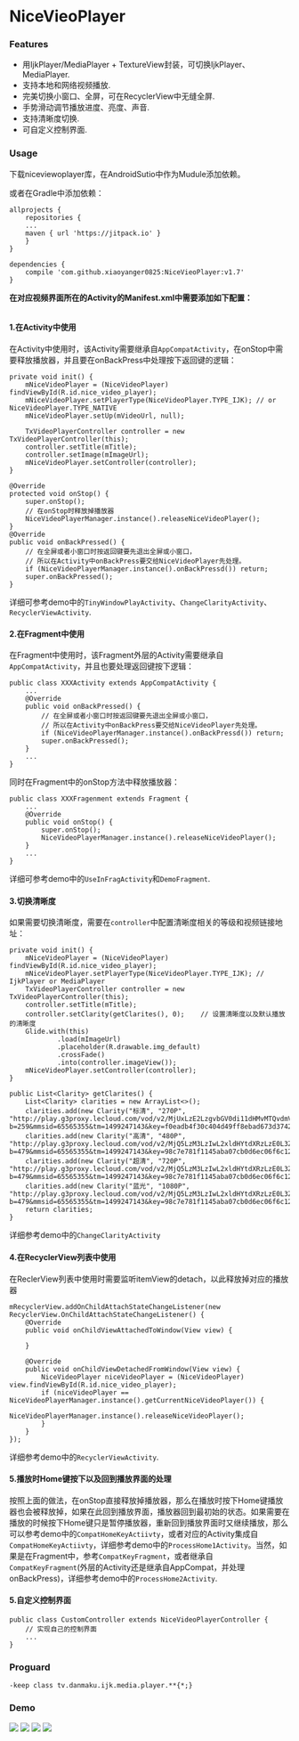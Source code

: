 # NiceVieoPlayer
### Features

 * 用IjkPlayer/MediaPlayer + TextureView封装，可切换IjkPlayer、MediaPlayer.
 * 支持本地和网络视频播放.
 * 完美切换小窗口、全屏，可在RecyclerView中无缝全屏.
 * 手势滑动调节播放进度、亮度、声音.
 * 支持清晰度切换.
 * 可自定义控制界面.

### Usage
下载niceviewoplayer库，在AndroidSutio中作为Mudule添加依赖。

或者在Gradle中添加依赖：

```
allprojects {
    repositories {
    ...
    maven { url 'https://jitpack.io' }
    }
}

dependencies {
    compile 'com.github.xiaoyanger0825:NiceVieoPlayer:v1.7'
}
```
**在对应视频界面所在的Activity的Manifest.xml中需要添加如下配置：**
```android:configChanges="orientation|keyboardHidden|screenSize"
```

#### 1.在Activity中使用
在Activity中使用时，该Activity需要继承自`AppCompatActivity`，在onStop中需要释放播放器，并且要在onBackPress中处理按下返回键的逻辑：

```
private void init() {
    mNiceVideoPlayer = (NiceVideoPlayer) findViewById(R.id.nice_video_player);
    mNiceVideoPlayer.setPlayerType(NiceVideoPlayer.TYPE_IJK); // or NiceVideoPlayer.TYPE_NATIVE
    mNiceVideoPlayer.setUp(mVideoUrl, null);
  
    TxVideoPlayerController controller = new TxVideoPlayerController(this);
    controller.setTitle(mTitle);
    controller.setImage(mImageUrl);
    mNiceVideoPlayer.setController(controller);
}

@Override
protected void onStop() {
    super.onStop();
    // 在onStop时释放掉播放器
    NiceVideoPlayerManager.instance().releaseNiceVideoPlayer();
}
@Override
public void onBackPressed() {
    // 在全屏或者小窗口时按返回键要先退出全屏或小窗口，
    // 所以在Activity中onBackPress要交给NiceVideoPlayer先处理。
    if (NiceVideoPlayerManager.instance().onBackPressd()) return;
    super.onBackPressed();
}
```
详细可参考demo中的`TinyWindowPlayActivity`、`ChangeClarityActivity`、`RecyclerViewActivity`.
#### 2.在Fragment中使用
在Fragment中使用时，该Fragment外层的Activity需要继承自`AppCompatActivity`，并且也要处理返回键按下逻辑：
```
public class XXXActivity extends AppCompatActivity {
    ...
    @Override
    public void onBackPressed() {
        // 在全屏或者小窗口时按返回键要先退出全屏或小窗口，
        // 所以在Activity中onBackPress要交给NiceVideoPlayer先处理。
        if (NiceVideoPlayerManager.instance().onBackPressd()) return;
        super.onBackPressed();
    }
    ...
}
```
同时在Fragment中的onStop方法中释放播放器：
```
public class XXXFragenment extends Fragment {
    ...
    @Override
    public void onStop() {
        super.onStop();
        NiceVideoPlayerManager.instance().releaseNiceVideoPlayer();
    }
    ...
}
```
详细可参考demo中的`UseInFragActivity`和`DemoFragment`.

#### 3.切换清晰度
如果需要切换清晰度，需要在`controller`中配置清晰度相关的等级和视频链接地址：
```
private void init() {
    mNiceVideoPlayer = (NiceVideoPlayer) findViewById(R.id.nice_video_player);
    mNiceVideoPlayer.setPlayerType(NiceVideoPlayer.TYPE_IJK); // IjkPlayer or MediaPlayer
    TxVideoPlayerController controller = new TxVideoPlayerController(this);
    controller.setTitle(mTitle);
    controller.setClarity(getClarites(), 0);    // 设置清晰度以及默认播放的清晰度
    Glide.with(this)
            .load(mImageUrl)
            .placeholder(R.drawable.img_default)
            .crossFade()
            .into(controller.imageView());
    mNiceVideoPlayer.setController(controller);
}

public List<Clarity> getClarites() {
    List<Clarity> clarities = new ArrayList<>();
    clarities.add(new Clarity("标清", "270P", "http://play.g3proxy.lecloud.com/vod/v2/MjUxLzE2LzgvbGV0di11dHMvMTQvdmVyXzAwXzIyLTExMDc2NDEzODctYXZjLTE5OTgxOS1hYWMtNDgwMDAtNTI2MTEwLTE3MDg3NjEzLWY1OGY2YzM1NjkwZTA2ZGFmYjg2MTVlYzc5MjEyZjU4LTE0OTg1NTc2ODY4MjMubXA0?b=259&mmsid=65565355&tm=1499247143&key=f0eadb4f30c404d49ff8ebad673d3742&platid=3&splatid=345&playid=0&tss=no&vtype=21&cvid=2026135183914&payff=0&pip=08cc52f8b09acd3eff8bf31688ddeced&format=0&sign=mb&dname=mobile&expect=1&tag=mobile&xformat=super"));
    clarities.add(new Clarity("高清", "480P", "http://play.g3proxy.lecloud.com/vod/v2/MjQ5LzM3LzIwL2xldHYtdXRzLzE0L3Zlcl8wMF8yMi0xMTA3NjQxMzkwLWF2Yy00MTk4MTAtYWFjLTQ4MDAwLTUyNjExMC0zMTU1NTY1Mi00ZmJjYzFkNzA1NWMyNDc4MDc5OTYxODg1N2RjNzEwMi0xNDk4NTU3OTYxNzQ4Lm1wNA==?b=479&mmsid=65565355&tm=1499247143&key=98c7e781f1145aba07cb0d6ec06f6c12&platid=3&splatid=345&playid=0&tss=no&vtype=13&cvid=2026135183914&payff=0&pip=08cc52f8b09acd3eff8bf31688ddeced&format=0&sign=mb&dname=mobile&expect=1&tag=mobile&xformat=super"));
    clarities.add(new Clarity("超清", "720P", "http://play.g3proxy.lecloud.com/vod/v2/MjQ5LzM3LzIwL2xldHYtdXRzLzE0L3Zlcl8wMF8yMi0xMTA3NjQxMzkwLWF2Yy00MTk4MTAtYWFjLTQ4MDAwLTUyNjExMC0zMTU1NTY1Mi00ZmJjYzFkNzA1NWMyNDc4MDc5OTYxODg1N2RjNzEwMi0xNDk4NTU3OTYxNzQ4Lm1wNA==?b=479&mmsid=65565355&tm=1499247143&key=98c7e781f1145aba07cb0d6ec06f6c12&platid=3&splatid=345&playid=0&tss=no&vtype=13&cvid=2026135183914&payff=0&pip=08cc52f8b09acd3eff8bf31688ddeced&format=0&sign=mb&dname=mobile&expect=1&tag=mobile&xformat=super"));
    clarities.add(new Clarity("蓝光", "1080P", "http://play.g3proxy.lecloud.com/vod/v2/MjQ5LzM3LzIwL2xldHYtdXRzLzE0L3Zlcl8wMF8yMi0xMTA3NjQxMzkwLWF2Yy00MTk4MTAtYWFjLTQ4MDAwLTUyNjExMC0zMTU1NTY1Mi00ZmJjYzFkNzA1NWMyNDc4MDc5OTYxODg1N2RjNzEwMi0xNDk4NTU3OTYxNzQ4Lm1wNA==?b=479&mmsid=65565355&tm=1499247143&key=98c7e781f1145aba07cb0d6ec06f6c12&platid=3&splatid=345&playid=0&tss=no&vtype=13&cvid=2026135183914&payff=0&pip=08cc52f8b09acd3eff8bf31688ddeced&format=0&sign=mb&dname=mobile&expect=1&tag=mobile&xformat=super"));
    return clarities;
}
```
详细参考demo中的`ChangeClarityActivity`

#### 4.在RecyclerView列表中使用
在ReclerView列表中使用时需要监听itemView的detach，以此释放掉对应的播放器
```
mRecyclerView.addOnChildAttachStateChangeListener(new RecyclerView.OnChildAttachStateChangeListener() {
    @Override
    public void onChildViewAttachedToWindow(View view) {

    }

    @Override
    public void onChildViewDetachedFromWindow(View view) {
        NiceVideoPlayer niceVideoPlayer = (NiceVideoPlayer) view.findViewById(R.id.nice_video_player);
        if (niceVideoPlayer == NiceVideoPlayerManager.instance().getCurrentNiceVideoPlayer()) {
            NiceVideoPlayerManager.instance().releaseNiceVideoPlayer();
        }
    }
});
```
详细参考demo中的`RecyclerViewActivity`.
#### 5.播放时Home键按下以及回到播放界面的处理
按照上面的做法，在onStop直接释放掉播放器，那么在播放时按下Home键播放器也会被释放掉，如果在此回到播放界面，播放器回到最初始的状态。如果需要在播放的时候按下Home键只是暂停播放器，重新回到播放界面时又继续播放，那么可以参考demo中的`CompatHomeKeyActiivty`，或者对应的Activity集成自`CompatHomeKeyActiivty`，详细参考demo中的`ProcessHome1Activity`。当然，如果是在Fragment中，参考`CompatKeyFragment`，或者继承自`CompatKeyFragment`(外层的Activity还是继承自AppCompat，并处理onBackPress)，详细参考demo中的`ProcessHome2Activity`.

#### 5.自定义控制界面
```
public class CustomController extends NiceVideoPlayerController {
    // 实现自己的控制界面
    ...
}
```
### Proguard
```
-keep class tv.danmaku.ijk.media.player.**{*;}
```
### Demo
![](https://github.com/xiaoyanger0825/NiceVieoPlayer/raw/master/images/aa.jpg)
![](https://github.com/xiaoyanger0825/NiceVieoPlayer/raw/master/images/bb.jpg)
![](https://github.com/xiaoyanger0825/NiceVieoPlayer/raw/master/images/cc.jpg)
![](https://github.com/xiaoyanger0825/NiceVieoPlayer/raw/master/images/dd.jpg)